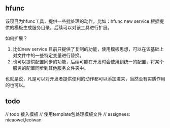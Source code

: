 ## hfunc

该项目为hfunc工具，提供一些批处理的动作，比如：hfunc new service 根据提供的模板生成服务目录，后续可以对该工具进行扩展。

如何扩展？
1. 比如new service 目前只提供了复制的功能，使用模板思想，可以在该基础上对文件中的一些特定变量进行替换。
2. 也可以提供配置同步的功能，后续可能在开发时会使用到统一的配置，将某个服务的配置同步到其他服务文件夹中。

也就是说，凡是可以对开发者提供便利的动作都可以添加进来，当然没有实质作用的也可以。

## todo

// todo 接入模板 
// 使用template包处理模板文件
// assignees: nieaowei,leoiwan